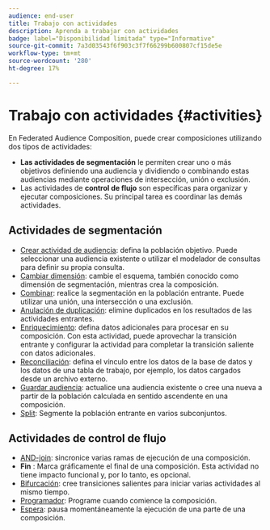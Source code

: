 ```yaml
---
audience: end-user
title: Trabajo con actividades
description: Aprenda a trabajar con actividades
badge: label="Disponibilidad limitada" type="Informative"
source-git-commit: 7a3d03543f6f903c3f7f66299b600807cf15de5e
workflow-type: tm+mt
source-wordcount: '280'
ht-degree: 17%

---
```



# Trabajo con actividades {#activities}

En Federated Audience Composition, puede crear composiciones utilizando dos tipos de actividades:

* **Las actividades de segmentación** le permiten crear uno o más objetivos definiendo una audiencia y dividiendo o combinando estas audiencias mediante operaciones de intersección, unión o exclusión.
* Las actividades de **control de flujo** son específicas para organizar y ejecutar composiciones. Su principal tarea es coordinar las demás actividades.

## Actividades de segmentación

* [Crear actividad de audiencia](build-audience.md): defina la población objetivo. Puede seleccionar una audiencia existente o utilizar el modelador de consultas para definir su propia consulta.
* [Cambiar dimensión](change-dimension.md): cambie el esquema, también conocido como dimensión de segmentación, mientras crea la composición.
* [Combinar](combine.md): realice la segmentación en la población entrante. Puede utilizar una unión, una intersección o una exclusión.
* [Anulación de duplicación](deduplication.md): elimine duplicados en los resultados de las actividades entrantes.
* [Enriquecimiento](enrichment.md): defina datos adicionales para procesar en su composición. Con esta actividad, puede aprovechar la transición entrante y configurar la actividad para completar la transición saliente con datos adicionales.
* [Reconciliación](reconciliation.md): defina el vínculo entre los datos de la base de datos y los datos de una tabla de trabajo, por ejemplo, los datos cargados desde un archivo externo.
* [Guardar audiencia](save-audience.md): actualice una audiencia existente o cree una nueva a partir de la población calculada en sentido ascendente en una composición.
* [Split](split.md): Segmente la población entrante en varios subconjuntos.

## Actividades de control de flujo

* [AND-join](and-join.md): sincronice varias ramas de ejecución de una composición.
* **Fin** : Marca gráficamente el final de una composición. Esta actividad no tiene impacto funcional y, por lo tanto, es opcional.
* [Bifurcación](fork.md): cree transiciones salientes para iniciar varias actividades al mismo tiempo.
* [Programador](scheduler.md): Programe cuando comience la composición.
* [Espera](wait.md): pausa momentáneamente la ejecución de una parte de una composición.
